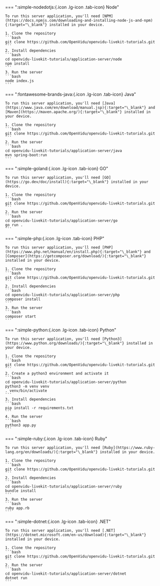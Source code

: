 === ":simple-nodedotjs:{.icon .lg-icon .tab-icon} Node"

    To run this server application, you'll need [NPM](https://docs.npmjs.com/downloading-and-installing-node-js-and-npm){:target="\_blank"} installed in your device.

    1. Clone the repository
    ```bash
    git clone https://github.com/OpenVidu/openvidu-livekit-tutorials.git
    ```
    2. Install dependencies
    ```bash
    cd openvidu-livekit-tutorials/application-server/node
    npm install
    ```
    3. Run the server
    ```bash
    node index.js
    ```

=== ":fontawesome-brands-java:{.icon .lg-icon .tab-icon} Java"

    To run this server application, you'll need [Java](https://www.java.com/en/download/manual.jsp){:target="\_blank"} and [Maven](https://maven.apache.org/){:target="\_blank"} installed in your device.

    1. Clone the repository
    ```bash
    git clone https://github.com/OpenVidu/openvidu-livekit-tutorials.git
    ```
    2. Run the server
    ```bash
    cd openvidu-livekit-tutorials/application-server/java
    mvn spring-boot:run
    ```

=== ":simple-goland:{.icon .lg-icon .tab-icon} GO"

    To run this server application, you'll need [GO](https://go.dev/doc/install){:target="\_blank"} installed in your device.

    1. Clone the repository
    ```bash
    git clone https://github.com/OpenVidu/openvidu-livekit-tutorials.git
    ```
    2. Run the server
    ```bash
    cd openvidu-livekit-tutorials/application-server/go
    go run .
    ```

=== ":simple-php:{.icon .lg-icon .tab-icon} PHP"

    To run this server application, you'll need [PHP](https://www.php.net/manual/en/install.php){:target="\_blank"} and [Composer](https://getcomposer.org/download/){:target="\_blank"} installed in your device.

    1. Clone the repository
    ```bash
    git clone https://github.com/OpenVidu/openvidu-livekit-tutorials.git
    ```
    2. Install dependencies
    ```bash
    cd openvidu-livekit-tutorials/application-server/php
    composer install
    ```
    3. Run the server
    ```bash
    composer start
    ```

=== ":simple-python:{.icon .lg-icon .tab-icon} Python"

    To run this server application, you'll need [Python3](https://www.python.org/downloads/){:target="\_blank"} installed in your device.

    1. Clone the repository
    ```bash
    git clone https://github.com/OpenVidu/openvidu-livekit-tutorials.git
    ```
    2. Create a python3 environment and activate it
    ```bash
    cd openvidu-livekit-tutorials/application-server/python
    python3 -m venv venv
    . venv/bin/activate
    ```
    3. Install dependencies
    ```bash
    pip install -r requirements.txt
    ```
    4. Run the server
    ```bash
    python3 app.py
    ```

=== ":simple-ruby:{.icon .lg-icon .tab-icon} Ruby"

    To run this server application, you'll need [Ruby](https://www.ruby-lang.org/en/downloads/){:target="\_blank"} installed in your device.

    1. Clone the repository
    ```bash
    git clone https://github.com/OpenVidu/openvidu-livekit-tutorials.git
    ```
    2. Install dependencies
    ```bash
    cd openvidu-livekit-tutorials/application-server/ruby
    bundle install
    ```
    3. Run the server
    ```bash
    ruby app.rb
    ```

=== ":simple-dotnet:{.icon .lg-icon .tab-icon} .NET"

    To run this server application, you'll need [.NET](https://dotnet.microsoft.com/en-us/download){:target="\_blank"} installed in your device.

    1. Clone the repository
    ```bash
    git clone https://github.com/OpenVidu/openvidu-livekit-tutorials.git
    ```
    2. Run the server
    ```bash
    cd openvidu-livekit-tutorials/application-server/dotnet
    dotnet run
    ```
